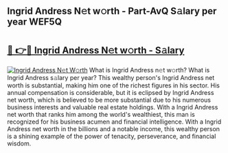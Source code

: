 ## Ingrid Andress N𝚎t w𝚘rth - Part-AvQ S𝚊lary per year WEF5Q

# <h2><a href="http://gc1wwz.nevu.top/?p=Ingrid+Andress">🔗 👉🔴 Ingrid Andress N𝚎t w𝚘rth - S𝚊lary</a></h2>

[![Ingrid Andress N𝚎t W𝚘rth](https://i.imgur.com/Oavwk0R.jpeg)](http://gc1wwz.nevu.top/?p=Ingrid+Andress)
What is Ingrid Andress n𝚎t w𝚘rth? What is Ingrid Andress s𝚊lary per year?
This wealthy person's Ingrid Andress net worth is substantial, making him one of the richest figures in his sector. His annual compensation is considerable, but it is eclipsed by Ingrid Andress net worth, which is believed to be more substantial due to his numerous business interests and valuable real estate holdings. With a Ingrid Andress net worth that ranks him among the world's wealthiest, this man is recognized for his business acumen and financial intelligence. With a Ingrid Andress net worth in the billions and a notable income, this wealthy person is a shining example of the power of tenacity, perseverance, and financial wisdom.
